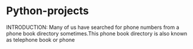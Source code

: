 # Python-projects
INTRODUCTION:
Many of us have searched for phone numbers from a phone book directory sometimes.This phone book directory is also known as telephone book or phone 
